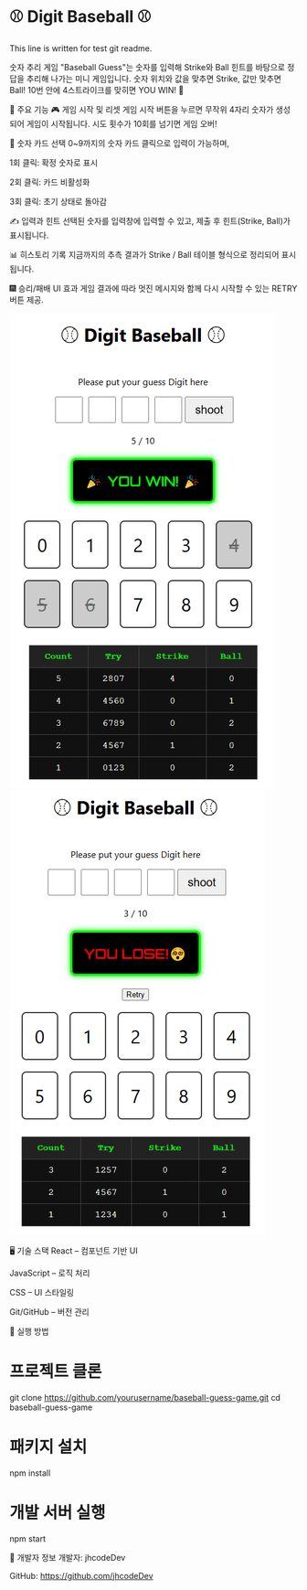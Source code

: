 # ⚾ Digit Baseball ⚾
This line is written for test git readme.

숫자 추리 게임 "Baseball Guess"는 숫자를 입력해 Strike와 Ball 힌트를 바탕으로 정답을 추리해 나가는 미니 게임입니다.
숫자 위치와 값을 맞추면 Strike, 값만 맞추면 Ball!
10번 안에 4스트라이크를 맞히면 YOU WIN! 🎉



📌 주요 기능
🎮 게임 시작 및 리셋
게임 시작 버튼을 누르면 무작위 4자리 숫자가 생성되어 게임이 시작됩니다.
시도 횟수가 10회를 넘기면 게임 오버!

🧠 숫자 카드 선택
0~9까지의 숫자 카드 클릭으로 입력이 가능하며,

1회 클릭: 확정 숫자로 표시

2회 클릭: 카드 비활성화

3회 클릭: 초기 상태로 돌아감

✍️ 입력과 힌트
선택된 숫자를 입력창에 입력할 수 있고, 제출 후 힌트(Strike, Ball)가 표시됩니다.

📊 히스토리 기록
지금까지의 추측 결과가 Strike / Ball 테이블 형식으로 정리되어 표시됩니다.

🎆 승리/패배 UI 효과
게임 결과에 따라 멋진 메시지와 함께 다시 시작할 수 있는 RETRY 버튼 제공.


![게임 스크린샷](./public/README_components/img_1.png)
![게임 스크린샷](./public/README_components/img_2.png)




🖥️ 기술 스택
React – 컴포넌트 기반 UI

JavaScript – 로직 처리

CSS – UI 스타일링

Git/GitHub – 버전 관리




🧪 실행 방법

# 프로젝트 클론
git clone https://github.com/yourusername/baseball-guess-game.git
cd baseball-guess-game

# 패키지 설치
npm install

# 개발 서버 실행
npm start




👤 개발자 정보
개발자: jhcodeDev

GitHub: https://github.com/jhcodeDev